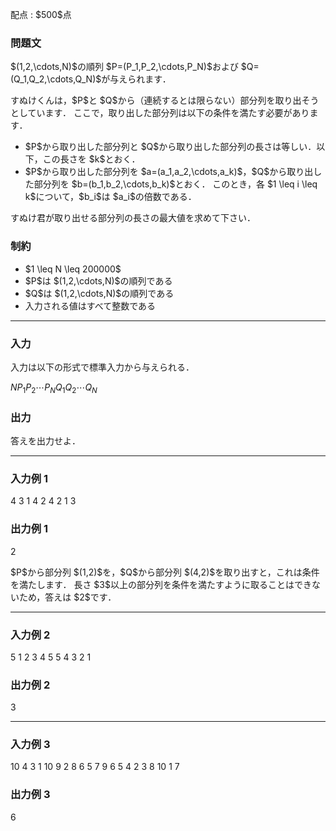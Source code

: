 
<div>

<span>

<span>

<p>
配点 : $500$点
</p>

<div>

<section>

### **問題文**

<p>
$(1,2,\cdots,N)$の順列 $P=(P_1,P_2,\cdots,P_N)$および $Q=(Q_1,Q_2,\cdots,Q_N)$が与えられます．
</p>

<p>
すぬけくんは，$P$と $Q$から（連続するとは限らない）部分列を取り出そうとしています．
ここで，取り出した部分列は以下の条件を満たす必要があります．
</p>

<ul>

<li>
$P$から取り出した部分列と $Q$から取り出した部分列の長さは等しい．以下，この長さを $k$とおく．
</li>

<li>
$P$から取り出した部分列を $a=(a_1,a_2,\cdots,a_k)$，$Q$から取り出した部分列を $b=(b_1,b_2,\cdots,b_k)$とおく．
このとき，各 $1 \leq i \leq k$について，$b_i$は $a_i$の倍数である．
</li>

</ul>

<p>
すぬけ君が取り出せる部分列の長さの最大値を求めて下さい．
</p>

</section>

</div>

<div>

<section>

### **制約**

<ul>

<li>
$1 \leq N \leq 200000$
</li>

<li>
$P$は $(1,2,\cdots,N)$の順列である
</li>

<li>
$Q$は $(1,2,\cdots,N)$の順列である
</li>

<li>
入力される値はすべて整数である
</li>

</ul>

</section>

</div>

---

<div>

<div>

<section>

### **入力**

<p>
入力は以下の形式で標準入力から与えられる．
</p>

<div>

$N$$P_1$$P_2$$\cdots$$P_N$$Q_1$$Q_2$$\cdots$$Q_N$
</div>

</section>

</div>

<div>

<section>

### **出力**

<p>
答えを出力せよ．
</p>

</section>

</div>

</div>

---

<div>

<section>

### **入力例 1**

<div>

4
3 1 4 2
4 2 1 3

</div>

</section>

</div>

<div>

<section>

### **出力例 1**

<div>

2

</div>

<p>
$P$から部分列 $(1,2)$を，$Q$から部分列 $(4,2)$を取り出すと，これは条件を満たします．
長さ $3$以上の部分列を条件を満たすように取ることはできないため，答えは $2$です．
</p>

</section>

</div>

---

<div>

<section>

### **入力例 2**

<div>

5
1 2 3 4 5
5 4 3 2 1

</div>

</section>

</div>

<div>

<section>

### **出力例 2**

<div>

3

</div>

</section>

</div>

---

<div>

<section>

### **入力例 3**

<div>

10
4 3 1 10 9 2 8 6 5 7
9 6 5 4 2 3 8 10 1 7

</div>

</section>

</div>

<div>

<section>

### **出力例 3**

<div>

6

</div>

</section>

</div>

</span>

</span>

</div>
